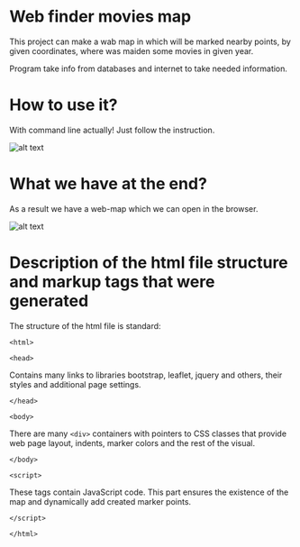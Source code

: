 # Web finder movies map 
This project can make a wab map in which will be marked
nearby points, by given coordinates, where was maiden
some movies in given year.

Program take info from databases and internet to take
needed information.
# How to use it?
With command line actually! Just follow the instruction.

![alt text](https://github.com/fox-flex/map_html/blob/main/images/how_to_use.png)
# What we have at the end?
As a result we have a web-map which we can open in the browser.

![alt text](https://github.com/fox-flex/map_html/blob/main/images/result.png)

# Description of the html file structure and markup tags that were generated

The structure of the html file is standard:

`<html>`

`<head>` 

Contains many links to libraries bootstrap,
leaflet, jquery and others, their styles and
additional page settings.

`</head>`

`<body>`

There are many `<div>` containers with pointers to CSS classes
that provide web page layout, indents, marker colors
and the rest of the visual.

`</body>`

`<script>`

These tags contain JavaScript code. This part ensures
the existence of the map and dynamically add created
marker points.

`</script>`

`</html>`

